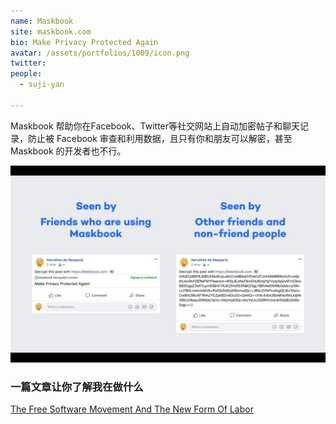 ```yaml
---
name: Maskbook
site: maskbook.com
bio: Make Privacy Protected Again
avatar: /assets/portfolios/1009/icon.png
twitter: 
people:
  - suji-yan

---
```

Maskbook 帮助你在Facebook、Twitter等社交网站上自动加密帖子和聊天记录，防止被 Facebook 审查和利用数据，且只有你和朋友可以解密，甚至 Maskbook 的开发者也不行。

![Gospel](/assets/portfolios/1009/info.png)



### 一篇文章让你了解我在做什么
[The Free Software Movement And The New Form Of Labor](https://radicalxchange.org/blog/posts/2019-05-31-tz00lw/)

